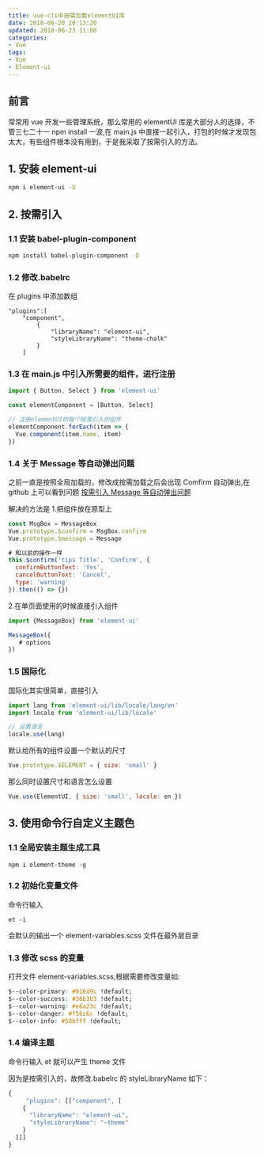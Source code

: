 ```yaml
---
title: vue-cli中按需加载elementUI库
date: 2018-06-20 20:13:20
updated: 2018-06-23 11:00
categories:
- Vue
tags:
- Vue
- Element-ui
---
```


## 前言

常常用 vue 开发一些管理系统，那么常用的 elementUI 库是大部分人的选择，不管三七二十一 npm install 一波,在 main.js 中直接一起引入，打包的时候才发现包太大，有些组件根本没有用到，于是我采取了按需引入的方法。

## 1. 安装 element-ui

```bash
npm i element-ui -S
```

## 2. 按需引入

### 1.1 安装 babel-plugin-component

```bash
npm install babel-plugin-component -D
```

### 1.2 修改.babelrc

在 plugins 中添加数组

```
"plugins":[
    "component",
        {
            "libraryName": "element-ui",
            "styleLibraryName": "theme-chalk"
        }
    ]
```

### 1.3 在 main.js 中引入所需要的组件，进行注册

```javascript
import { Button, Select } from 'element-ui'

const elementComponent = [Button, Select]

// 注册elementUI的每个按需引入的组件
elementComponent.forEach(item => {
  Vue.component(item.name, item)
})
```

### 1.4 关于 Message 等自动弹出问题

之前一直是按照全局加载的，修改成按需加载之后会出现 Comfirm 自动弹出,在 github 上可以看到问题
[按需引入 Message 等自动弹出问题](https://github.com/ElemeFE/element/issues/2024)

解决的方法是 1.把组件放在原型上

```javascript
const MsgBox = MessageBox
Vue.prototype.$confirm = MsgBox.confirm
Vue.prototype.$message = Message

# 和以前的操作一样
this.$confirm('tips Title', 'Confirm', {
  confirmButtonText: 'Yes',
  cancelButtonText: 'Cancel',
  type: 'warning'
}).then(() => {})
```

2.在单页面使用的时候直接引入组件

```javascript
import {MessageBox} from 'element-ui'

MessageBox({
   # options
})
```

### 1.5 国际化

国际化其实很简单，直接引入

```javascript
import lang from 'element-ui/lib/locale/lang/en'
import locale from 'element-ui/lib/locale'

// 设置语言
locale.use(lang)
```

默认给所有的组件设置一个默认的尺寸

```javascript
Vue.prototype.$ELEMENT = { size: 'small' }
```

那么同时设置尺寸和语言怎么设置

```javascript
Vue.use(ElementUI, { size: 'small', locale: en })
```

## 3. 使用命令行自定义主题色

### 1.1 全局安装主题生成工具

```git bash
npm i element-theme -g
```

### 1.2 初始化变量文件

命令行输入

```
et -i
```

会默认的输出一个 element-variables.scss 文件在最外层目录

### 1.3 修改 scss 的变量

打开文件 element-variables.scss,根据需要修改变量如:

```css
$--color-primary: #016d9c !default;
$--color-success: #36b3b3 !default;
$--color-warning: #e6a23c !default;
$--color-danger: #f56c6c !default;
$--color-info: #50bfff !default;
```

### 1.4 编译主题

命令行输入 et 就可以产生 theme 文件

因为是按需引入的，故修改.babelrc 的 styleLibraryName 如下：

```javascript
{
     "plugins": [["component", [
    {
      "libraryName": "element-ui",
      "styleLibraryName": "~theme"
    }
  ]]]
}
```
